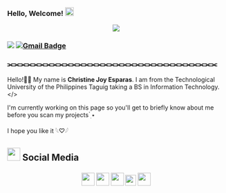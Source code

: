 ### Hello, Welcome! <img height="20" src="https://github.com/Athanasia19/Athy/blob/main/assets/wave.gif"/>
<div align="center">
<img max-width="800" src="https://github.com/Athanasia19/Athy/blob/main/assets/header.gif"/>
</div>

### ![](https://komarev.com/ghpvc/?username=Athanasia19&style=flat&color=7094dc) [![Gmail Badge](https://img.shields.io/badge/-Gmail-7094dc?style=flat&logo=Gmail&logoColor=white&link=mailto:christinejoy.esparas@tup.edu.ph)](mailto:christinejoy.esparas@tup.edu.ph)

### ⫘⫘⫘⫘⫘⫘⫘⫘⫘⫘⫘⫘⫘⫘⫘⫘⫘⫘⫘⫘⫘⫘⫘⫘⫘⫘⫘⫘⫘⫘⫘⫘⫘
Hello!👋🏻 My name is **Christine Joy Esparas**. I am from the Technological University of the Philippines Taguig taking a BS in Information Technology. </>

I'm currently working on this page so you'll get to briefly know about me before you scan my projects ๋࣭ ⭑

I hope you like it 𓆩♡𓆪


## <img height="30" src="https://github.com/Athanasia19/Athy/blob/main/assets/KIRBY_WALKING.gif"/> Social Media
### <center>[<img height="30" src="https://github.com/Athanasia19/Athy/blob/main/assets/facebook.png"/>](https://www.facebook.com/kimtine.19) [<img height="30" src="https://github.com/Athanasia19/Athy/blob/main/assets/instagram.png"/>](https://instagram.com/theycallmeathy)  [<img height="30" src="https://github.com/Athanasia19/Athy/blob/main/assets/linkedin.png"/>](https://www.linkedin.com/in/athanasia19/)   [<img height="25" src="https://github.com/Athanasia19/Athy/blob/main/assets/X.png"/>](https://twitter.com/Ninetine19)   [<img height="30" src="https://github.com/Athanasia19/Athy/blob/main/assets/DISCORD.png"/>](https://discordapp.com/users/1065692640651251722)</center>

